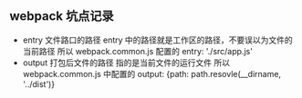 ## webpack 坑点记录
- entry 文件路口的路径
entry 中的路径就是工作区的路径，不要误以为文件的当前路径
所以 webpack.common.js 配置的 entry: './src/app.js'
- output 打包后文件的路径
指的是当前文件的运行文件
所以 webpack.common.js 中配置的 output: {path: path.resovle(__dirname, '../dist')}